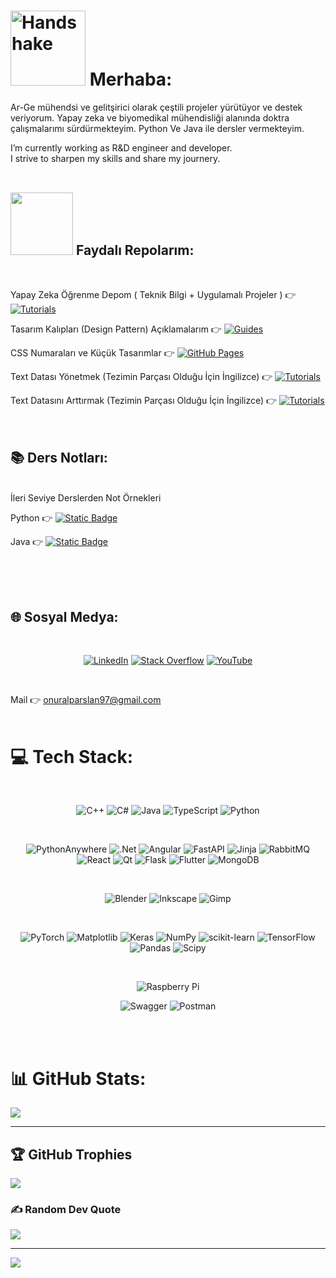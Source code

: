 # <img src="https://user-images.githubusercontent.com/74038190/216120981-b9507c36-0e04-4469-8e27-c99271b45ba5.png" alt="Handshake" width="120" /> Merhaba:

Ar-Ge mühendsi ve gelitşirici olarak çeştili projeler yürütüyor ve destek veriyorum. 
Yapay zeka ve biyomedikal mühendisliği alanında doktra çalışmalarımı sürdürmekteyim.
Python Ve Java ile dersler vermekteyim.


I’m currently working as R&D engineer and developer. <br>I strive to sharpen my skills and share my journery.<br><br>

## <img src="https://user-images.githubusercontent.com/74038190/212281775-b468df30-4edc-4bf8-a4ee-f52e1aaddc86.gif" width="100">  Faydalı Repolarım:
<br>

Yapay Zeka Öğrenme Depom ( Teknik Bilgi + Uygulamalı Projeler ) 👉 [![Tutorials](https://img.shields.io/badge/Tutorials-yellow?logo=book&logoColor=white)](https://github.com/onuralpArsln/MlAiTutorialProjects)

Tasarım Kalıpları (Design Pattern) Açıklamalarım 👉 [![Guides](https://img.shields.io/badge/Guides-blue?logo=book&logoColor=white)](https://github.com/onuralpArsln/Design_Patterns_And_Approaches)

CSS Numaraları ve Küçük Tasarımlar  👉 [![GitHub Pages](https://img.shields.io/badge/GitHub%20Pages-121013?logo=github&logoColor=white)](https://onuralpArsln.github.io/)

Text Datası Yönetmek (Tezimin Parçası Olduğu İçin İngilizce) 👉 [![Tutorials](https://img.shields.io/badge/Tutorials-yellow?logo=book&logoColor=white)](https://github.com/onuralpArsln/dataPrepWithPandas)

Text Datasını Arttırmak (Tezimin Parçası Olduğu İçin İngilizce) 👉 [![Tutorials](https://img.shields.io/badge/Tutorials-yellow?logo=book&logoColor=white)](https://github.com/onuralpArsln/AugmentTextData)
<br><br><br>

## :books: Ders Notları:
<br>
İleri Seviye Derslerden Not Örnekleri

Python 👉 [![Static Badge](https://img.shields.io/badge/courses-maroon?style=flat&logo=gitbook)]( https://github.com/onuralpArsln/ceng111 ) 

Java 👉 [![Static Badge](https://img.shields.io/badge/courses-maroon?style=flat&logo=gitbook)]( https://github.com/onuralpArsln/learnJava  )




<br><br><br>
## 🌐 Sosyal Medya: 
<br>
<div align="center">
 
[![LinkedIn](https://img.shields.io/badge/LinkedIn-%230077B5.svg?logo=linkedin&logoColor=white)](https://linkedin.com/in/onuralp-arslan-345561212) 
[![Stack Overflow](https://img.shields.io/badge/-Stackoverflow-FE7A16?logo=stack-overflow&logoColor=white)](https://stackoverflow.com/users/13982768/onuralp-arslan) 
[![YouTube](https://img.shields.io/badge/YouTube-%23FF0000.svg?logo=YouTube&logoColor=white)](https://youtube.com/@onuralparslan7489) 

</div>
<br>

Mail 👉 onuralparslan97@gmail.com
<br><br>

# 💻 Tech Stack:
<br>

<div align="center">

![C++](https://img.shields.io/badge/c++-%2300599C.svg?style=for-the-badge&logo=c%2B%2B&logoColor=white) 
![C#](https://img.shields.io/badge/c%23-%23239120.svg?style=for-the-badge&logo=csharp&logoColor=white) 
![Java](https://img.shields.io/badge/java-%23ED8B00.svg?style=for-the-badge&logo=openjdk&logoColor=white) 
![TypeScript](https://img.shields.io/badge/typescript-%23007ACC.svg?style=for-the-badge&logo=typescript&logoColor=white) 
![Python](https://img.shields.io/badge/python-3670A0?style=for-the-badge&logo=python&logoColor=ffdd54) 

<br>

![PythonAnywhere](https://img.shields.io/badge/pythonanywhere-%232F9FD7.svg?style=for-the-badge&logo=pythonanywhere&logoColor=151515)
![.Net](https://img.shields.io/badge/.NET-5C2D91?style=for-the-badge&logo=.net&logoColor=white) 
![Angular](https://img.shields.io/badge/angular-%23DD0031.svg?style=for-the-badge&logo=angular&logoColor=white)
![FastAPI](https://img.shields.io/badge/FastAPI-005571?style=for-the-badge&logo=fastapi) 
![Jinja](https://img.shields.io/badge/jinja-white.svg?style=for-the-badge&logo=jinja&logoColor=black) 
![RabbitMQ](https://img.shields.io/badge/rabbitmq-FF6600?style=for-the-badge&logo=rabbitmq&logoColor=white) 
![React](https://img.shields.io/badge/react-%2320232a.svg?style=for-the-badge&logo=react&logoColor=%2361DAFB)
![Qt](https://img.shields.io/badge/Qt-%23217346.svg?style=for-the-badge&logo=Qt&logoColor=white) 
![Flask](https://img.shields.io/badge/flask-%23000.svg?style=for-the-badge&logo=flask&logoColor=white)
![Flutter](https://img.shields.io/badge/Flutter-%2302569B.svg?style=for-the-badge&logo=Flutter&logoColor=white)
![MongoDB](https://img.shields.io/badge/MongoDB-%234ea94b.svg?style=for-the-badge&logo=mongodb&logoColor=white) 

<br>

![Blender](https://img.shields.io/badge/blender-%23F5792A.svg?style=for-the-badge&logo=blender&logoColor=white) 
![Inkscape](https://img.shields.io/badge/Inkscape-e0e0e0?style=for-the-badge&logo=inkscape&logoColor=080A13)
![Gimp](https://img.shields.io/badge/Gimp-657D8B?style=for-the-badge&logo=gimp&logoColor=FFFFFF)

<br>

![PyTorch](https://img.shields.io/badge/PyTorch-%23EE4C2C.svg?style=for-the-badge&logo=PyTorch&logoColor=white)
![Matplotlib](https://img.shields.io/badge/Matplotlib-%23ffffff.svg?style=for-the-badge&logo=Matplotlib&logoColor=black) 
![Keras](https://img.shields.io/badge/Keras-%23D00000.svg?style=for-the-badge&logo=Keras&logoColor=white) 
![NumPy](https://img.shields.io/badge/numpy-%23013243.svg?style=for-the-badge&logo=numpy&logoColor=white)
![scikit-learn](https://img.shields.io/badge/scikit--learn-%23F7931E.svg?style=for-the-badge&logo=scikit-learn&logoColor=white)
![TensorFlow](https://img.shields.io/badge/TensorFlow-%23FF6F00.svg?style=for-the-badge&logo=TensorFlow&logoColor=white)
![Pandas](https://img.shields.io/badge/pandas-%23150458.svg?style=for-the-badge&logo=pandas&logoColor=white) 
![Scipy](https://img.shields.io/badge/SciPy-%230C55A5.svg?style=for-the-badge&logo=scipy&logoColor=%white) 

<br>

![Raspberry Pi](https://img.shields.io/badge/-RaspberryPi-C51A4A?style=for-the-badge&logo=Raspberry-Pi) 

![Swagger](https://img.shields.io/badge/-Swagger-%23Clojure?style=for-the-badge&logo=swagger&logoColor=white) 
![Postman](https://img.shields.io/badge/Postman-FF6C37?style=for-the-badge&logo=postman&logoColor=white) 

</div>

<br><br>

# 📊 GitHub Stats:




![](https://github-readme-streak-stats.herokuapp.com/?user=onuralpArsln&theme=dark&hide_border=false)<br/>



---



## 🏆 GitHub Trophies
![](https://github-profile-trophy.vercel.app/?username=onuralpArsln&theme=radical&no-frame=false&no-bg=true&margin-w=4)

### ✍️ Random Dev Quote
![](https://quotes-github-readme.vercel.app/api?type=horizontal&theme=radical)

---
[![](https://visitcount.itsvg.in/api?id=onuralpArsln&icon=0&color=0)](https://visitcount.itsvg.in)

<!-- Proudly created with GPRM ( https://gprm.itsvg.in ) -->
<!-- https://shields.io/badges -->
